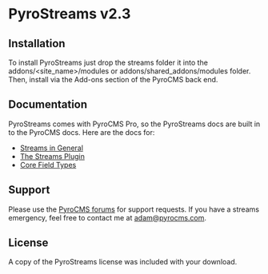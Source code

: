 # PyroStreams v2.3

## Installation

To install PyroStreams just drop the streams folder it into the addons/<site_name>/modules or addons/shared_addons/modules folder. Then, install via the Add-ons section of the PyroCMS back end.

## Documentation

PyroStreams comes with PyroCMS Pro, so the PyroStreams docs are built in to the PyroCMS docs. Here are the docs for:

* [Streams in General](http://docs.pyrocms.com/2.2/manual/guides/streams)
* [The Streams Plugin](http://docs.pyrocms.com/2.2/manual/plugins/streams)
* [Core Field Types](http://docs.pyrocms.com/2.2/manual/field-types)

## Support

Please use the [PyroCMS forums](https://forum.pyrocms.com/) for support requests. If you have a streams emergency, feel free to contact me at adam@pyrocms.com.

## License

A copy of the PyroStreams license was included with your download.